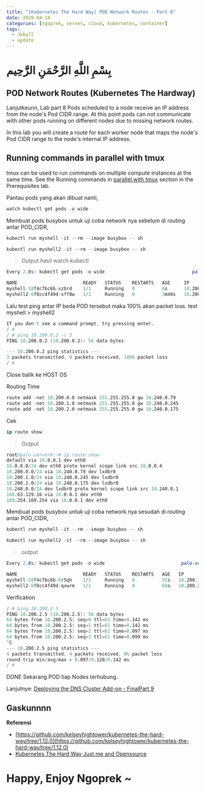 ```yaml
---
title: "[Kubernetes The Hard Way] POD Network Routes - Part 8"
date: 2020-04-14
categories: [ngoprek, server, cloud, kubernetes, container]
tags:
  - Jekyll
  - update
---
```

# بِسْمِ اللَّهِ الرَّحْمَنِ الرَّحِيم
## POD Network Routes (Kubernetes The Hardway)

Lanjutkeunn, Lab part 8
Pods scheduled to a node receive an IP address from the node's Pod CIDR range. At this point pods can not communicate with other pods running on different nodes due to missing network routes.

In this lab you will create a route for each worker node that maps the node's Pod CIDR range to the node's internal IP address.

## Running commands in parallel with tmux
tmux can be used to run commands on multiple compute instances at the same time. See the Running commands in [parallel with tmux](https://blog.amjith.com/synchronize-panes-in-tmux) section in the Prerequisites lab.

Pantau pods yang akan dibuat nanti,
```s
watch kubectl get pods -o wide
```

Membuat pods busybox untuk uji coba network nya sebelum di routing antar POD_CIDR,
```s
kubectl run myshell -it --rm --image busybox -- sh
```
```s
kubectl run myshell2 -it --rm --image busybox -- sh
```
> Output hasil watch kubectl 
```s
Every 2.0s: kubectl get pods -o wide                                palo-server0: Tue Apr 14 02:10:35 2020:18 2020                                                                                             palo-server0: Tue Apr 14 02:04:16 2020

NAME                        READY   STATUS    RESTARTS   AGE     IP           NODE       NOMINATED NODE   
myshell-58f4c7bc6b-szbrd    1/1     Running   0          6s      10.200.2.4   worker-2   <none>
myshell2-6f8cc4f49d-sff8w   1/1     Running   0          3m40s   10.200.0.2   worker-0   <none>
```

Lalu test ping antar IP beda POD tersebut maka 100% akan packet loss.
test myshell > myshell2
```s
If you don't see a command prompt, try pressing enter.
/ # 
/ # ping 10.200.0.2 -c 3
PING 10.200.0.2 (10.200.0.2): 56 data bytes

--- 10.200.0.2 ping statistics ---
3 packets transmitted, 0 packets received, 100% packet loss
/ # 
```

Close balik ke HOST OS

Routing Time 
```s
route add -net 10.200.0.0 netmask 255.255.255.0 gw 10.240.0.79
route add -net 10.200.1.0 netmask 255.255.255.0 gw 10.240.0.245
route add -net 10.200.2.0 netmask 255.255.255.0 gw 10.240.0.175
```

Cek
```s
ip route show
```
> Output 
```s
root@palo-server0:~# ip route show
default via 10.0.0.1 dev eth0
10.0.0.0/24 dev eth0 proto kernel scope link src 10.0.0.4
10.200.0.0/24 via 10.240.0.79 dev lxdbr0
10.200.1.0/24 via 10.240.0.245 dev lxdbr0
10.200.2.0/24 via 10.240.0.175 dev lxdbr0
10.240.0.0/24 dev lxdbr0 proto kernel scope link src 10.240.0.1
168.63.129.16 via 10.0.0.1 dev eth0
169.254.169.254 via 10.0.0.1 dev eth0
```

Membuat pods busybox untuk uji coba network nya sesudah di routing antar POD_CIDR,
```s
kubectl run myshell -it --rm --image busybox -- sh
```
```s
kubectl run myshell2 -it --rm --image busybox -- sh
```
> output
```s
Every 2.0s: kubectl get pods -o wide                            palo-server0: Tue Apr 14 02:18:44 2020

NAME                        READY   STATUS    RESTARTS   AGE   IP           NODE       NOMINATED NODE 
myshell-58f4c7bc6b-6r5qh    1/1     Running   0          91s   10.200.1.3   worker-1   <none>
myshell2-6f8cc4f49d-qxwrm   1/1     Running   0          68s   10.200.2.5   worker-2   <none>
```

Verification 
```s
/ # ping 10.200.2.5
PING 10.200.2.5 (10.200.2.5): 56 data bytes
64 bytes from 10.200.2.5: seq=0 ttl=61 time=0.142 ms
64 bytes from 10.200.2.5: seq=1 ttl=61 time=0.142 ms
64 bytes from 10.200.2.5: seq=2 ttl=61 time=0.097 ms
64 bytes from 10.200.2.5: seq=3 ttl=61 time=0.099 ms
^C
--- 10.200.2.5 ping statistics ---
4 packets transmitted, 4 packets received, 0% packet loss
round-trip min/avg/max = 0.097/0.120/0.142 ms
/ # 
```


DONE Sekarang POD tiap Nodes terhubung.



Lanjutnye: [Deploying the DNS Cluster Add-on - FinalPart 9](#)

## Gaskunnnn

**Referensi**
* [https://github.com/kelseyhightower/kubernetes-the-hard-way/tree/1.12.0](https://github.com/kelseyhightower/kubernetes-the-hard-way/tree/1.12.0)
* [Kubernetes The Hard Way Just me and Opensource](https://www.youtube.com/watch?v=2bVK-e-GuYI&t=560s)

# Happy,  Enjoy Ngoprek ~
